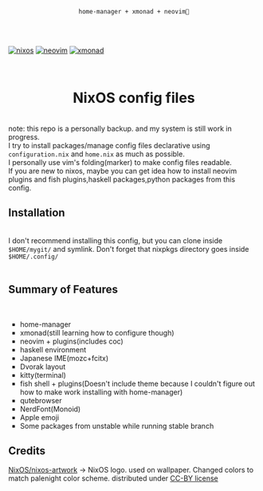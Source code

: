 <br>
<br>
<p align="center"><code>home-manager + xmonad + neovim💛</code></p>
<br>
<br>

[![nixos](https://img.shields.io/static/v1?style=for-the-badge&logo=nixos&label=%E2%A0%80&message=nixos&labelColor=azure&color=cornflowerblue)](https://nixos.org/)
[![neovim](https://img.shields.io/static/v1?style=for-the-badge&logo=neovim&label=%E2%A0%80&message=neovim&labelColor=blue&color=green)](https://neovim.io/)
[![xmonad](https://img.shields.io/static/v1?style=for-the-badge&logo=haskell&label=%E2%A0%80&message=xmonad&labelColor=blueviolet&color=black)](https://xmonad.org/)

<br>
<h1 align="center">NixOS config files</h1>
<br>
note: this repo is a personally backup. and my system is still work in progress.<br>
I try to install packages/manage config files declarative using <code>configuration.nix</code> and <code>home.nix</code> as much as possible.<br>
I personally use vim's folding(marker) to make config files readable.<br>
If you are new to nixos, maybe you can get idea how to install neovim plugins and fish plugins,haskell packages,python packages from this config.
<br>
<h2>Installation</h2>
<br>
I don't recommend installing this config, but you can clone inside <code>$HOME/mygit/</code> and symlink. Don't forget that nixpkgs directory goes inside <code>$HOME/.config/</code><br>
<br>
<h2>Summary of Features</h2>
<br>
<ul type="square">
    <li>home-manager</li>
    <li>xmonad(still learning how to configure though)</li>
    <li>neovim + plugins(includes coc)</li>
    <li>haskell environment</li>
    <li>Japanese IME(mozc+fcitx)</li>
    <li>Dvorak layout</li>
    <li>kitty(terminal)</li>
    <li>fish shell + plugins(Doesn't include theme because I couldn't figure out how to make work installing with home-manager)</li>
    <li>qutebrowser</li>
    <li>NerdFont(Monoid)</li>
    <li>Apple emoji</li>
    <li>Some packages from unstable while running stable branch</li>

</ul>

<h2>Credits</h2>
<a href="https://github.com/NixOS/nixos-artwork/tree/master/logo">NixOS/nixos-artwork</a> -> NixOS logo. used on wallpaper. Changed colors to match palenight color scheme. distributed under <a href="https://creativecommons.org/licenses/by/4.0/">CC-BY license</a>
